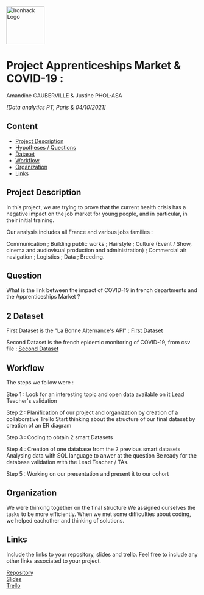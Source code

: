 <img src="https://bit.ly/2VnXWr2" alt="Ironhack Logo" width="100"/>

# Project Apprenticeships Market & COVID-19 : 
Amandine GAUBERVILLE & Justine PHOL-ASA 

*[Data analytics PT, Paris & 04/10/2021]*

## Content
- [Project Description](#project-description)
- [Hypotheses / Questions](#hypotheses-/-questions)
- [Dataset](#dataset)
- [Workflow](#workflow)
- [Organization](#organization)
- [Links](#links)

<a name="project-description"></a>

## Project Description
In this project, we are trying to prove that the current health crisis has a negative impact on the job market for young people, and in particular, in their initial training.

Our analysis includes all France and various jobs families :

Communication ; 
Building public works ; 
Hairstyle ; 
Culture (Event / Show, cinema and audiovisual production and administration) ; 
Commercial air navigation ; 
Logistics ; 
Data ; 
Breeding.

<a name="hypotheses-/-questions"></a>

## Question
What is the link between the impact of COVID-19 in french departments and the Apprenticeships Market ?

<a name="dataset"></a>

## 2 Dataset

First Dataset is the "La Bonne Alternance's API" :
[First Dataset](https://api.gouv.fr/documentation/api-la-bonne-alternance) 

Second Dataset is the french epidemic monitoring of COVID-19, from csv file :
[Second Dataset](https://www.data.gouv.fr/fr/datasets/indicateurs-de-suivi-de-lepidemie-de-covid-19-en-france/) 

<a name="workflow"></a>

## Workflow
The steps we follow were :

Step 1 :
Look for an interesting topic and open data available on it
Lead Teacher's validation

Step 2 :
Planification of our project and organization by creation of a collaborative Trello
Start thinking about the structure of our final dataset by creation of an ER diagram 

Step 3 :
Coding to obtain 2 smart Datasets

Step 4 :
Creation of one database from the 2 previous smart datasets
Analysing data with SQL language to anwer at the question
Be ready for the database validation with the Lead Teacher / TAs.

Step 5 :
Working on our presentation and present it to our cohort

<a name="organization"></a>

## Organization
We were thinking together on the final structure 
We assigned ourselves the tasks to be more efficiently.
When we met some difficulties about coding, we helped eachother and thinking of solutions.

<a name="links"></a>

## Links
Include the links to your repository, slides and trello. Feel free to include any other links associated to your project. 

[Repository](https://github.com/pholasajustine/Mod1-Final-Project)  
[Slides](https://docs.google.com/presentation/d/151umEnxkN4pUgYlBmjw4UYkjlgmqhibjkL5wTXPQroQ/edit?usp=sharing)  
[Trello](https://trello.com/invite/b/pmL3ZYvv/57993ca5fd860e702570ef2620ae0712/module-1-lien-covid-19-nombre-doffres-en-alternance)  
